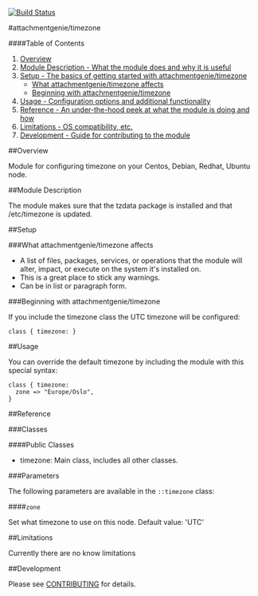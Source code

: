 [![Build Status](https://secure.travis-ci.org/attachmentgenie/attachmentgenie-timezone.png)](http://travis-ci.org/attachmentgenie/attachmentgenie-timezone)

#attachmentgenie/timezone

####Table of Contents

1. [Overview](#overview)
2. [Module Description - What the module does and why it is useful](#module-description)
3. [Setup - The basics of getting started with attachmentgenie/timezone](#setup)
    * [What attachmentgenie/timezone affects](#what-attachmentgenie/timezone-affects)
    * [Beginning with attachmentgenie/timezone](#beginning-with-attachmentgenie/timezone)
4. [Usage - Configuration options and additional functionality](#usage)
5. [Reference - An under-the-hood peek at what the module is doing and how](#reference)
5. [Limitations - OS compatibility, etc.](#limitations)
6. [Development - Guide for contributing to the module](#development)

##Overview

Module for configuring timezone on your Centos, Debian, Redhat, Ubuntu node.

##Module Description

The module makes sure that the tzdata package is installed and that /etc/timezone is updated.

##Setup

###What attachmentgenie/timezone affects

* A list of files, packages, services, or operations that the module will alter, impact, or execute on the system it's installed on.
* This is a great place to stick any warnings.
* Can be in list or paragraph form. 

###Beginning with attachmentgenie/timezone	

If you include the timezone class the UTC timezone will be configured:

    class { timezone: }
    
##Usage

You can override the default timezone by including the module with this special syntax:

    class { timezone:
      zone => "Europe/Oslo",
    }

##Reference

###Classes

####Public Classes

* timezone: Main class, includes all other classes.

###Parameters

The following parameters are available in the `::timezone` class:

####`zone`

Set what timezone to use on this node. Default value: 'UTC'

##Limitations

Currently there are no know limitations

##Development

Please see [CONTRIBUTING](https://github.com/attachmentgenie/attachmentgenie-timezone/blob/master/CONTRIBUTING.md) for details.
